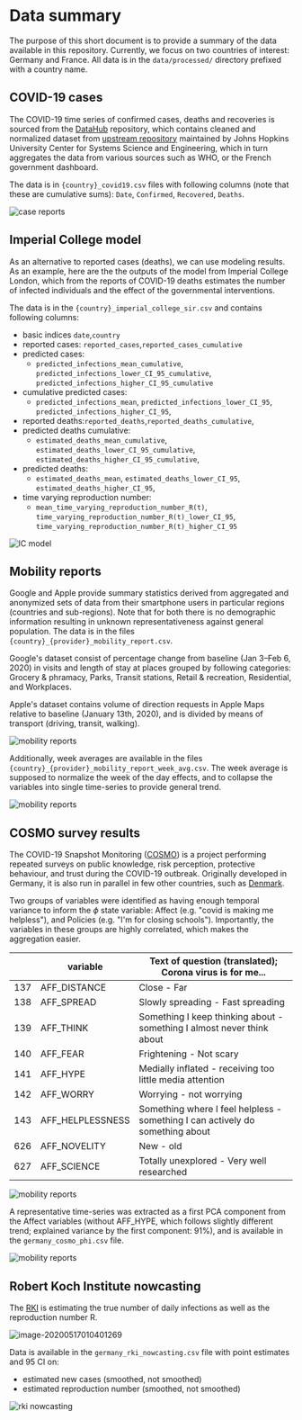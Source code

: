 # Data summary

The purpose of this short document is to provide a summary of the data available in this repository. Currently, we focus on two countries of interest: Germany and France. All data is in the `data/processed/` directory prefixed with a country name.



## COVID-19 cases

The COVID-19 time series of confirmed cases, deaths and recoveries is sourced from the [DataHub](https://datahub.io/core/covid-19) repository, which contains cleaned and normalized dataset from [upstream repository](https://github.com/CSSEGISandData/COVID-19)  maintained by  Johns Hopkins University Center for Systems Science and Engineering, which in turn aggregates the data from various sources such as WHO, or the French government dashboard.

The data is in `{country}_covid19.csv` files with following columns (note that these are cumulative sums): `Date`, `Confirmed`, `Recovered`, `Deaths`.

![case reports](data_summary/datahub_cases.png)



## Imperial College model

As an alternative to reported cases (deaths), we can use modeling results. As an example, here are the the outputs of the model from Imperial College London, which from the reports of COVID-19 deaths estimates the number of infected individuals and the effect of the governmental interventions. 

The data is in the `{country}_imperial_college_sir.csv` and contains following columns:

* basic indices `date`,`country`
* reported cases: `reported_cases`,`reported_cases_cumulative`
* predicted cases: 
  * `predicted_infections_mean_cumulative`, `predicted_infections_lower_CI_95_cumulative`, `predicted_infections_higher_CI_95_cumulative`
* cumulative predicted cases:
  * `predicted_infections_mean`, `predicted_infections_lower_CI_95`, `predicted_infections_higher_CI_95`,
* reported deaths:`reported_deaths`,`reported_deaths_cumulative`,
* predicted deaths cumulative:
  * `estimated_deaths_mean_cumulative`, `estimated_deaths_lower_CI_95_cumulative`, `estimated_deaths_higher_CI_95_cumulative`,
* predicted deaths:
  * `estimated_deaths_mean`, `estimated_deaths_lower_CI_95`, `estimated_deaths_higher_CI_95`,
* time varying reproduction number: 
  * `mean_time_varying_reproduction_number_R(t)`, `time_varying_reproduction_number_R(t)_lower_CI_95`, `time_varying_reproduction_number_R(t)_higher_CI_95`

![IC model](data_summary/ic_model.png)

## Mobility reports

Google and Apple provide summary statistics derived from aggregated and anonymized sets of data from their smartphone users in particular regions (countries and sub-regions). Note that for both there is no demographic information resulting in unknown representativeness against general population. The data is in the files `{country}_{provider}_mobility_report.csv`.

Google's dataset consist of percentage change from baseline (Jan 3–Feb 6, 2020) in visits and length of stay at places grouped by following categories: Grocery & phramacy, Parks, Transit stations, Retail & recreation, Residential, and Workplaces. 

Apple's dataset contains volume of direction requests in Apple Maps relative to baseline (January 13th, 2020), and is divided by means of transport (driving, transit, walking).

![mobility reports](data_summary/mobility_reports.png)

Additionally, week averages are available in the files `{country}_{provider}_mobility_report_week_avg.csv`. The week average is supposed to normalize the week of the day effects, and to collapse the variables into single time-series to provide general trend. 

![mobility reports](data_summary/mobility_reports_avg.png)



## COSMO survey results

The COVID-19 Snapshot Monitoring ([COSMO](https://projekte.uni-erfurt.de/cosmo2020/cosmo-analysis.html)) is a project performing repeated surveys on public knowledge, risk perception, protective behaviour, and trust during the COVID-19 outbreak. Originally developed in Germany, it is also run in parallel in few other countries, such as [Denmark](http://copsy.dk/cosmo/).

Two groups of variables were identified as having enough temporal variance to inform the $\phi$ state variable: Affect (e.g. "covid is making me helpless"), and Policies (e.g. "I'm for closing schools"). Importantly, the variables in these groups are highly correlated, which makes the aggregation easier. 

|      | variable         | Text of question (translated); Corona virus is for me...     |
| ---- | ---------------- | ------------------------------------------------------------ |
| 137  | AFF_DISTANCE     | Close - Far                                                  |
| 138  | AFF_SPREAD       | Slowly spreading - Fast spreading                            |
| 139  | AFF_THINK        | Something I keep thinking about - something I almost never think about |
| 140  | AFF_FEAR         | Frightening - Not scary                                      |
| 141  | AFF_HYPE         | Medially inflated - receiving too little media attention     |
| 142  | AFF_WORRY        | Worrying - not worrying                                      |
| 143  | AFF_HELPLESSNESS | Something where I feel helpless - something I can actively do something about |
| 626  | AFF_NOVELITY     | New - old                                                    |
| 627  | AFF_SCIENCE      | Totally unexplored - Very well researched                    |

![mobility reports](data_summary/cosmo_aff.png)

A representative time-series was extracted as a first PCA component from the Affect variables (without AFF_HYPE, which follows slightly different trend; explained variance by the first component: 91%), and is available in the `germany_cosmo_phi.csv` file.

![mobility reports](data_summary/cosmo_phi.png)

## Robert Koch Institute nowcasting

The [RKI](https://www.rki.de/DE/Content/InfAZ/N/Neuartiges_Coronavirus/Projekte_RKI/Nowcasting.html) is estimating the true number of daily infections as well as the reproduction number R. 

![image-20200517010401269](data_summary/image-20200517010401269.png)

Data is available in the `germany_rki_nowcasting.csv` file with point estimates and 95 CI on:

* estimated new cases (smoothed, not smoothed)
* estimated reproduction number (smoothed, not smoothed)

![rki nowcasting](data_summary/rki_nowcasting.png)